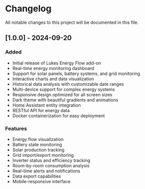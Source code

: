 # Changelog

All notable changes to this project will be documented in this file.

## [1.0.0] - 2024-09-20

### Added
- Initial release of Lukes Energy Flow add-on
- Real-time energy monitoring dashboard
- Support for solar panels, battery systems, and grid monitoring
- Interactive charts and data visualization
- Historical data analysis with customizable date ranges
- Multi-device support for complex energy systems
- Responsive design optimized for all screen sizes
- Dark theme with beautiful gradients and animations
- Home Assistant entity integration
- RESTful API for energy data
- Docker containerization for easy deployment

### Features
- Energy flow visualization
- Battery state monitoring
- Solar production tracking
- Grid import/export monitoring
- Inverter status and efficiency tracking
- Room-by-room consumption analysis
- Real-time alerts and notifications
- Data export capabilities
- Mobile-responsive interface